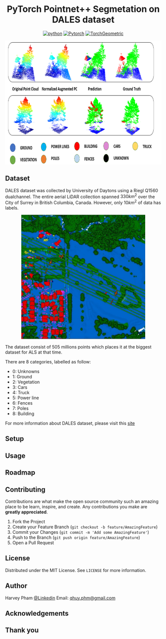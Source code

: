 

<!-- PROJECT LOGO -->
<div align="center">    
 
# PyTorch Pointnet++ Segmetation on DALES dataset

<a href="https://www.python.org/"><img src="https://img.shields.io/badge/python-3.9-or?logo=python" alt="python"></a>
<a href="https://pytorch.org/"><img src="https://img.shields.io/badge/Pytoch-2.2.1-or?logo=PyTorch" alt="Pytorch"></a>
<a href="https://pyg.org/"><img src="https://img.shields.io/badge/PyG-2.5.3-or?logo=PyG" alt="TorchGeometric"></a>
 
</div>


<img src="img/prediction_results.png" alt="demo" width="900" height="400">


<!-- DATASET -->
## Dataset

DALES dataset was collected by University of Daytons using a Riegl Q1560 dualchannel. The entire aerial LiDAR collection spanned $330 km^2$ over the City of Surrey in British Columbia, Canada. However, only $10 km^2$ of data has labels. 
<div align="center"> 
<img src="img/dales.jpg" alt="dales" width="400" height="400">
</div>

The dataset consist of 505 millions points which places it at the biggest dataset for ALS at that time.

There are 8 categories, labelled as follow:
- 0: Unknowns
- 1: Ground
- 2: Vegetation
- 3: Cars
- 4: Truck 
- 5: Power line
- 6: Fences
- 7: Poles
- 8: Building

For more information about DALES dataset, please visit this [site](https://udayton.edu/engineering/research/centers/vision_lab/research/was_data_analysis_and_processing/dale.php)

<!-- GETTING STARTED -->
## Setup 

<!-- USAGE -->
## Usage

<!-- ROADMAP -->
## Roadmap

<!-- CONTRIBUTING -->
## Contributing

Contributions are what make the open source community such an amazing place to be learn, inspire, and create. Any contributions you make are **greatly appreciated**.

1. Fork the Project
2. Create your Feature Branch (`git checkout -b feature/AmazingFeature`)
3. Commit your Changes (`git commit -m 'Add some AmazingFeature'`)
4. Push to the Branch (`git push origin feature/AmazingFeature`)
5. Open a Pull Request


<!-- LICENSE -->
## License

Distributed under the MIT License. See `LICENSE` for more information.


<!-- Authors -->
## Author

Harvey Pham 
[@Linkedin](https://www.linkedin.com/in/harveyphm/) 
Email: qhuy.phm@gmail.com



<!-- ACKNOWLEDGEMENTS -->
## Acknowledgements


## Thank you

